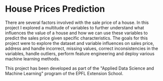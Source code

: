 # House Prices Prediction

There are several factors involved with the sale price of a house. In this project I explored a multitude of variables to further understand what influences the value of a house and how we can use these variables to predict the sales price given specific characteristics. 
The goals for this project were to explore the dataset and variable influences on sales price, address and handle incorrect, missing values, correct inconsistencies in the variables, handle outliers, perform feature engineering and deploy various machine learning methods.

This project has been developed as part of the "Applied Data Science and Machine Learning" program of the EPFL Extension School.

